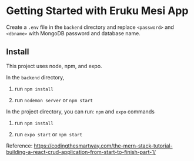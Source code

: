 # Getting Started with Eruku Mesi App

Create a `.env` file in the `backend` directory and replace `<password>` and `<dbname>` with MongoDB password and database name.

## Install
This project uses node, npm, and expo.

In the `backend` directory, 

1. run `npm install`

2. run `nodemon server` or `npm start`

In the project directory, you can run: `npm` and `expo` commands

1. run `npm install`

2. run `expo start` or `npm start`

Reference: <https://codingthesmartway.com/the-mern-stack-tutorial-building-a-react-crud-application-from-start-to-finish-part-1/>
